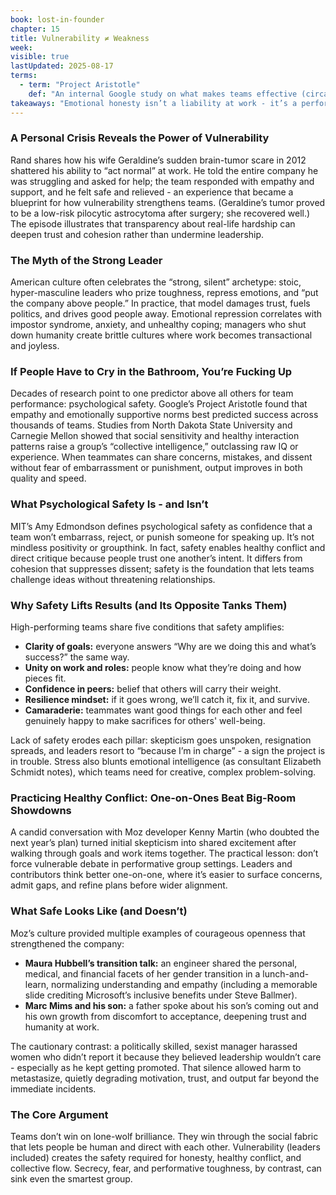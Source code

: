 ```yaml
---
book: lost-in-founder
chapter: 15
title: Vulnerability ≠ Weakness
week: 
visible: true
lastUpdated: 2025-08-17
terms:
  - term: "Project Aristotle"
    def: "An internal Google study on what makes teams effective (circa 2012–2016). Its core finding: psychological safety (feeling safe to speak up and take interpersonal risks) is the strongest predictor of team success."
takeaways: "Emotional honesty isn’t a liability at work - it’s a performance advantage. Teams that feel safe to speak up, admit mistakes, and show up as people (not just roles) consistently outperform teams that don’t. As a leader or teammate, you can raise outcomes by normalizing vulnerability and building psychological safety."
---
```


### A Personal Crisis Reveals the Power of Vulnerability
Rand shares how his wife Geraldine’s sudden brain-tumor scare in 2012 shattered his ability to “act normal” at work. He told the entire company he was struggling and asked for help; the team responded with empathy and support, and he felt safe and relieved - an experience that became a blueprint for how vulnerability strengthens teams. (Geraldine’s tumor proved to be a low-risk pilocytic astrocytoma after surgery; she recovered well.) The episode illustrates that transparency about real-life hardship can deepen trust and cohesion rather than undermine leadership.

### The Myth of the Strong Leader
American culture often celebrates the “strong, silent” archetype: stoic, hyper-masculine leaders who prize toughness, repress emotions, and “put the company above people.” In practice, that model damages trust, fuels politics, and drives good people away. Emotional repression correlates with impostor syndrome, anxiety, and unhealthy coping; managers who shut down humanity create brittle cultures where work becomes transactional and joyless.

### If People Have to Cry in the Bathroom, You’re Fucking Up
Decades of research point to one predictor above all others for team performance: psychological safety. Google’s Project Aristotle found that empathy and emotionally supportive norms best predicted success across thousands of teams. Studies from North Dakota State University and Carnegie Mellon showed that social sensitivity and healthy interaction patterns raise a group’s “collective intelligence,” outclassing raw IQ or experience. When teammates can share concerns, mistakes, and dissent without fear of embarrassment or punishment, output improves in both quality and speed.

### What Psychological Safety Is - and Isn’t
MIT’s Amy Edmondson defines psychological safety as confidence that a team won’t embarrass, reject, or punish someone for speaking up. It’s not mindless positivity or groupthink. In fact, safety enables healthy conflict and direct critique because people trust one another’s intent. It differs from cohesion that suppresses dissent; safety is the foundation that lets teams challenge ideas without threatening relationships.

### Why Safety Lifts Results (and Its Opposite Tanks Them)
High-performing teams share five conditions that safety amplifies:
- **Clarity of goals:** everyone answers “Why are we doing this and what’s success?” the same way.  
- **Unity on work and roles:** people know what they’re doing and how pieces fit.  
- **Confidence in peers:** belief that others will carry their weight.  
- **Resilience mindset:** if it goes wrong, we’ll catch it, fix it, and survive.  
- **Camaraderie:** teammates want good things for each other and feel genuinely happy to make sacrifices for others' well-being.

Lack of safety erodes each pillar: skepticism goes unspoken, resignation spreads, and leaders resort to “because I’m in charge” - a sign the project is in trouble. Stress also blunts emotional intelligence (as consultant Elizabeth Schmidt notes), which teams need for creative, complex problem-solving.

### Practicing Healthy Conflict: One-on-Ones Beat Big-Room Showdowns
A candid conversation with Moz developer Kenny Martin (who doubted the next year’s plan) turned initial skepticism into shared excitement after walking through goals and work items together. The practical lesson: don’t force vulnerable debate in performative group settings. Leaders and contributors think better one-on-one, where it’s easier to surface concerns, admit gaps, and refine plans before wider alignment.

### What Safe Looks Like (and Doesn’t)
Moz’s culture provided multiple examples of courageous openness that strengthened the company:
- **Maura Hubbell’s transition talk:** an engineer shared the personal, medical, and financial facets of her gender transition in a lunch-and-learn, normalizing understanding and empathy (including a memorable slide crediting Microsoft’s inclusive benefits under Steve Ballmer).  
- **Marc Mims and his son:** a father spoke about his son’s coming out and his own growth from discomfort to acceptance, deepening trust and humanity at work.

The cautionary contrast: a politically skilled, sexist manager harassed women who didn’t report it because they believed leadership wouldn’t care - especially as he kept getting promoted. That silence allowed harm to metastasize, quietly degrading motivation, trust, and output far beyond the immediate incidents.

### The Core Argument
Teams don’t win on lone-wolf brilliance. They win through the social fabric that lets people be human and direct with each other. Vulnerability (leaders included) creates the safety required for honesty, healthy conflict, and collective flow. Secrecy, fear, and performative toughness, by contrast, can sink even the smartest group.
